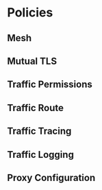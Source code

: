 # Policies

## Mesh

## Mutual TLS

## Traffic Permissions

## Traffic Route

## Traffic Tracing

## Traffic Logging

## Proxy Configuration